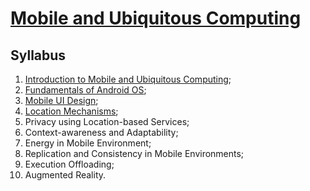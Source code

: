 # [Mobile and Ubiquitous Computing](https://fenix.tecnico.ulisboa.pt/disciplinas/CMov23/2023-2024/2-semestre)

## Syllabus

1. [Introduction to Mobile and Ubiquitous Computing](01-introduction.md);
2. [Fundamentals of Android OS](02-android-fundamentals.md);
3. [Mobile UI Design](03-mobile-ui-design.md);
4. [Location Mechanisms](04-location-mechanisms.md);
5. Privacy using Location-based Services;
6. Context-awareness and Adaptability;
7. Energy in Mobile Environment;
8. Replication and Consistency in Mobile Environments;
9. Execution Offloading;
10. Augmented Reality.